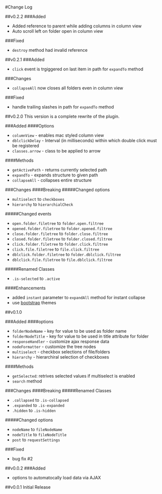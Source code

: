#Change Log

##v0.2.2
###Added
- Added reference to parent while adding columns in column view
- Auto scroll left on folder open in column view

###Fixed
- `destroy` method had invalid reference

##v0.2.1
###Added
- `click` event is trgiggered on last item in path for `expandTo` method

###Changes
- `collapseAll` now closes all folders even in column view

###Fixed
- handle trailing slashes in path for `expandTo` method

##v0.2.0
This version is a complete rewrite of the plugin.

###Added
####Options
- `columnView` - enables mac styled column view
- `dblclickDelay` - Interval (in milliseconds) within which double click must be registered
- `classes.arrow` - class to be applied to arrow

####Methods
- `getActivePath` - returns currently selected path
- `expandTo` - expands structure to given path
- `collapseAll` - collapses entire structure

###Changes
####Breaking
#####Changed options
- `multiselect` to `checkboxes`
- `hierarchy` to `hierarchialCheck`

#####Changed events
- `open.folder.filetree` to `folder.open.filtree`
- `opened.folder.filetree` to `folder.opened.filtree`
- `close.folder.filetree` to `folder.close.filtree` 
- `closed.folder.filetree` to `folder.closed.filtree`  
- `click.folder.filetree` to `folder.click.filtree` 
- `click.file.filetree` to `file.click.filtree`  
- `dblclick.folder.filetree` to `folder.dblclick.filtree`
- `dblclick.file.filetree` to `file.dblclick.filtree`

#####Renamed Classes
- `.is-selected` to `.active`

####Enhancements
- added `instant` parameter to `expandAll` method for instant collapse
- use [bootstrap](http://getbootstrap.com) themes

##v0.1.0

###Added
####options
- `folderNodeName` - key for value to be used as folder name
- `folderNodeTitle` - key for value to be used in title attribute for folder
- `responseHandler` - customize ajax response data
- `nodeFormatter` - customize the tree nodes
- `multiselect` - checkbox selections of file/folders
- `hierarchy` - hierarchiral selection of checkboxes

####Methods
- `getSelected`: retrives selected values if multiselect is enabled
- `search` method

###Changes
####Breaking
#####Renamed Classes
- `.collapsed` to `.is-collapsed`
- `.expanded` to `.is-expanded`
- `.hidden` to `.is-hidden`

#####Changed options
- `nodeName` to `fileNodeName`
- `nodeTitle` to `fileNodeTitle`
- `post` to `requestSettings`

###Fixed
- bug fix #2


##v0.0.2
###Added
- options to automatocally load data via AJAX

##v0.0.1
Initial Release
